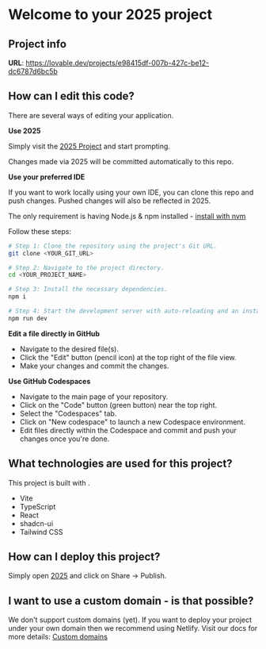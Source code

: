 # Welcome to your 2025 project

## Project info

**URL**: https://lovable.dev/projects/e98415df-007b-427c-be12-dc6787d6bc5b

## How can I edit this code?

There are several ways of editing your application.

**Use 2025**

Simply visit the [2025 Project](https://lovable.dev/projects/e98415df-007b-427c-be12-dc6787d6bc5b) and start prompting.

Changes made via 2025 will be committed automatically to this repo.

**Use your preferred IDE**

If you want to work locally using your own IDE, you can clone this repo and push changes. Pushed changes will also be reflected in 2025.

The only requirement is having Node.js & npm installed - [install with nvm](https://github.com/nvm-sh/nvm#installing-and-updating)

Follow these steps:

```sh
# Step 1: Clone the repository using the project's Git URL.
git clone <YOUR_GIT_URL>

# Step 2: Navigate to the project directory.
cd <YOUR_PROJECT_NAME>

# Step 3: Install the necessary dependencies.
npm i

# Step 4: Start the development server with auto-reloading and an instant preview.
npm run dev
```

**Edit a file directly in GitHub**

- Navigate to the desired file(s).
- Click the "Edit" button (pencil icon) at the top right of the file view.
- Make your changes and commit the changes.

**Use GitHub Codespaces**

- Navigate to the main page of your repository.
- Click on the "Code" button (green button) near the top right.
- Select the "Codespaces" tab.
- Click on "New codespace" to launch a new Codespace environment.
- Edit files directly within the Codespace and commit and push your changes once you're done.

## What technologies are used for this project?

This project is built with .

- Vite
- TypeScript
- React
- shadcn-ui
- Tailwind CSS

## How can I deploy this project?

Simply open [2025](https://lovable.dev/projects/e98415df-007b-427c-be12-dc6787d6bc5b) and click on Share -> Publish.

## I want to use a custom domain - is that possible?

We don't support custom domains (yet). If you want to deploy your project under your own domain then we recommend using Netlify. Visit our docs for more details: [Custom domains](https://docs.lovable.dev/tips-tricks/custom-domain/)
